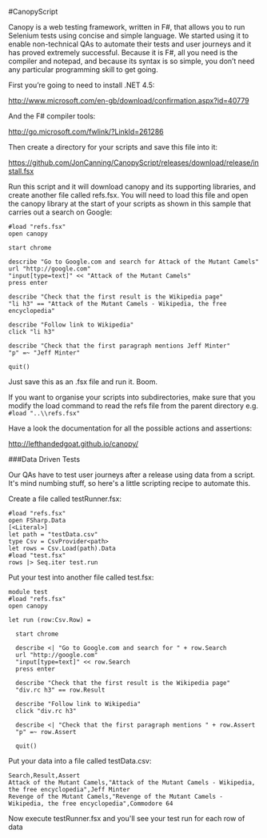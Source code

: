 #CanopyScript

Canopy is a web testing framework, written in F#, that allows you to run Selenium tests using concise and simple language. We started using it to enable non-technical QAs to automate their tests and user journeys and it has proved extremely successful. Because it is F#, all you need is the compiler and notepad, and because its syntax is so simple, you don’t need any particular programming skill to get going.

First you’re going to need to install .NET 4.5:

http://www.microsoft.com/en-gb/download/confirmation.aspx?id=40779

And the F# compiler tools:

http://go.microsoft.com/fwlink/?LinkId=261286

Then create a directory for your scripts and save this file into it:

https://github.com/JonCanning/CanopyScript/releases/download/release/install.fsx

Run this script and it will download canopy and its supporting libraries, and create another file called refs.fsx. You will need to load this file and open the canopy library at the start of your scripts as shown in this sample that carries out a search on Google:

```
#load "refs.fsx"
open canopy

start chrome

describe "Go to Google.com and search for Attack of the Mutant Camels"
url "http://google.com"
"input[type=text]" << "Attack of the Mutant Camels"
press enter

describe "Check that the first result is the Wikipedia page"
"li h3" == "Attack of the Mutant Camels - Wikipedia, the free encyclopedia"

describe "Follow link to Wikipedia"
click "li h3"

describe "Check that the first paragraph mentions Jeff Minter"
"p" =~ "Jeff Minter"

quit()
```

Just save this as an .fsx file and run it. Boom.

If you want to organise your scripts into subdirectories, make sure that you modify the load command to read the refs file from the parent directory e.g. ```#load "..\\refs.fsx"```

Have a look the documentation for all the possible actions and assertions:

http://lefthandedgoat.github.io/canopy/

###Data Driven Tests
 
Our QAs have to test user journeys after a release using data from a script. It's mind numbing stuff, so here's a little scripting recipe to automate this.

Create a file called testRunner.fsx:
```
#load "refs.fsx"
open FSharp.Data
[<Literal>]
let path = "testData.csv"
type Csv = CsvProvider<path>
let rows = Csv.Load(path).Data
#load "test.fsx"
rows |> Seq.iter test.run
```

Put your test into another file called test.fsx:
```
module test
#load "refs.fsx"
open canopy

let run (row:Csv.Row) =

  start chrome
  
  describe <| "Go to Google.com and search for " + row.Search
  url "http://google.com"
  "input[type=text]" << row.Search
  press enter
  
  describe "Check that the first result is the Wikipedia page"
  "div.rc h3" == row.Result
  
  describe "Follow link to Wikipedia"
  click "div.rc h3"
  
  describe <| "Check that the first paragraph mentions " + row.Assert
  "p" =~ row.Assert
  
  quit()
```

Put your data into a file called testData.csv:
```
Search,Result,Assert
Attack of the Mutant Camels,"Attack of the Mutant Camels - Wikipedia, the free encyclopedia",Jeff Minter
Revenge of the Mutant Camels,"Revenge of the Mutant Camels - Wikipedia, the free encyclopedia",Commodore 64
```

Now execute testRunner.fsx and you'll see your test run for each row of data
